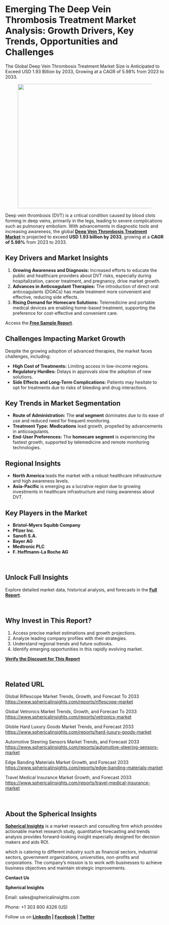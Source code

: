 <h1 id="0cad" class="pw-post-title fo fp fq bf fr fs ft fu fv fw fx fy fz ga gb gc gd ge gf gg gh gi gj gk gl gm gn go gp gq bk" data-testid="storyTitle" data-selectable-paragraph="">Emerging The Deep Vein Thrombosis Treatment Market Analysis: Growth Drivers, Key Trends, Opportunities and Challenges</h1>
<div class="eq er es et eu l">
<article>
<div class="l">
<div class="l">
<section>
<div>
<div class="fj fk fl fm fn">
<div class="ab cb">
<div class="ci bh ev ew ex ey">
<p id="6682" class="pw-post-body-paragraph lg lh fq li b lj lk ll lm ln lo lp lq lr ls lt lu lv lw lx ly lz ma mb mc md fj bk" data-selectable-paragraph="">The Global Deep Vein Thrombosis Treatment Market Size is Anticipated to Exceed USD 1.93 Billion by 2033, Growing at a CAGR of 5.98% from 2023 to 2033.</p>
<figure class="mh mi mj mk ml mm me mf paragraph-image">
<div class="mn mo ed mp bh mq" tabindex="0">
<div class="me mf mg"><picture><source srcset="https://miro.medium.com/v2/resize:fit:640/format:webp/1*2a9vDkWoGJJSUtsOrfFRrw.jpeg 640w, https://miro.medium.com/v2/resize:fit:720/format:webp/1*2a9vDkWoGJJSUtsOrfFRrw.jpeg 720w, https://miro.medium.com/v2/resize:fit:750/format:webp/1*2a9vDkWoGJJSUtsOrfFRrw.jpeg 750w, https://miro.medium.com/v2/resize:fit:786/format:webp/1*2a9vDkWoGJJSUtsOrfFRrw.jpeg 786w, https://miro.medium.com/v2/resize:fit:828/format:webp/1*2a9vDkWoGJJSUtsOrfFRrw.jpeg 828w, https://miro.medium.com/v2/resize:fit:1100/format:webp/1*2a9vDkWoGJJSUtsOrfFRrw.jpeg 1100w, https://miro.medium.com/v2/resize:fit:1400/format:webp/1*2a9vDkWoGJJSUtsOrfFRrw.jpeg 1400w" type="image/webp" sizes="(min-resolution: 4dppx) and (max-width: 700px) 50vw, (-webkit-min-device-pixel-ratio: 4) and (max-width: 700px) 50vw, (min-resolution: 3dppx) and (max-width: 700px) 67vw, (-webkit-min-device-pixel-ratio: 3) and (max-width: 700px) 65vw, (min-resolution: 2.5dppx) and (max-width: 700px) 80vw, (-webkit-min-device-pixel-ratio: 2.5) and (max-width: 700px) 80vw, (min-resolution: 2dppx) and (max-width: 700px) 100vw, (-webkit-min-device-pixel-ratio: 2) and (max-width: 700px) 100vw, 700px" /><source srcset="https://miro.medium.com/v2/resize:fit:640/1*2a9vDkWoGJJSUtsOrfFRrw.jpeg 640w, https://miro.medium.com/v2/resize:fit:720/1*2a9vDkWoGJJSUtsOrfFRrw.jpeg 720w, https://miro.medium.com/v2/resize:fit:750/1*2a9vDkWoGJJSUtsOrfFRrw.jpeg 750w, https://miro.medium.com/v2/resize:fit:786/1*2a9vDkWoGJJSUtsOrfFRrw.jpeg 786w, https://miro.medium.com/v2/resize:fit:828/1*2a9vDkWoGJJSUtsOrfFRrw.jpeg 828w, https://miro.medium.com/v2/resize:fit:1100/1*2a9vDkWoGJJSUtsOrfFRrw.jpeg 1100w, https://miro.medium.com/v2/resize:fit:1400/1*2a9vDkWoGJJSUtsOrfFRrw.jpeg 1400w" sizes="(min-resolution: 4dppx) and (max-width: 700px) 50vw, (-webkit-min-device-pixel-ratio: 4) and (max-width: 700px) 50vw, (min-resolution: 3dppx) and (max-width: 700px) 67vw, (-webkit-min-device-pixel-ratio: 3) and (max-width: 700px) 65vw, (min-resolution: 2.5dppx) and (max-width: 700px) 80vw, (-webkit-min-device-pixel-ratio: 2.5) and (max-width: 700px) 80vw, (min-resolution: 2dppx) and (max-width: 700px) 100vw, (-webkit-min-device-pixel-ratio: 2) and (max-width: 700px) 100vw, 700px" data-testid="og" /><img class="bh ko mr c" src="https://miro.medium.com/v2/resize:fit:945/1*2a9vDkWoGJJSUtsOrfFRrw.jpeg" alt="" width="700" height="394" /></picture></div>
</div>
</figure>
<p id="7165" class="pw-post-body-paragraph lg lh fq li b lj lk ll lm ln lo lp lq lr ls lt lu lv lw lx ly lz ma mb mc md fj bk" data-selectable-paragraph="">Deep vein thrombosis (DVT) is a critical condition caused by blood clots forming in deep veins, primarily in the legs, leading to severe complications such as pulmonary embolism. With advancements in diagnostic tools and increasing awareness, the global&nbsp;<a class="af ms" href="https://www.sphericalinsights.com/reports/deep-vein-thrombosis-treatment-market" target="_blank" rel="noopener ugc nofollow"><strong class="li fr">Deep Vein Thrombosis Treatment Market</strong></a>&nbsp;is projected to exceed&nbsp;<strong class="li fr">USD 1.93 billion by 2033</strong>, growing at a&nbsp;<strong class="li fr">CAGR of 5.98%</strong>&nbsp;from 2023 to 2033.</p>
<h2 id="ae7c" class="mt mu fq bf mv mw mx my mz na nb nc nd lr ne nf ng lv nh ni nj lz nk nl nm nn bk" data-selectable-paragraph="">Key Drivers and Market Insights</h2>
<ol class="">
<li id="6771" class="lg lh fq li b lj no ll lm ln np lp lq lr nq lt lu lv nr lx ly lz ns mb mc md nt nu nv bk" data-selectable-paragraph=""><strong class="li fr">Growing Awareness and Diagnosis:</strong>&nbsp;Increased efforts to educate the public and healthcare providers about DVT risks, especially during hospitalization, cancer treatment, and pregnancy, drive market growth.</li>
<li id="1307" class="lg lh fq li b lj nw ll lm ln nx lp lq lr ny lt lu lv nz lx ly lz oa mb mc md nt nu nv bk" data-selectable-paragraph=""><strong class="li fr">Advances in Anticoagulant Therapies:</strong>&nbsp;The introduction of direct oral anticoagulants (DOACs) has made treatment more convenient and effective, reducing side effects.</li>
<li id="b4b8" class="lg lh fq li b lj nw ll lm ln nx lp lq lr ny lt lu lv nz lx ly lz oa mb mc md nt nu nv bk" data-selectable-paragraph=""><strong class="li fr">Rising Demand for Homecare Solutions:</strong>&nbsp;Telemedicine and portable medical devices are enabling home-based treatment, supporting the preference for cost-effective and convenient care.</li>
</ol>
<p id="0988" class="pw-post-body-paragraph lg lh fq li b lj lk ll lm ln lo lp lq lr ls lt lu lv lw lx ly lz ma mb mc md fj bk" data-selectable-paragraph="">Access the&nbsp;<a class="af ms" href="https://www.sphericalinsights.com/request-sample/6189" target="_blank" rel="noopener ugc nofollow"><strong class="li fr">Free Sample Report</strong></a>.</p>
<h2 id="41f7" class="mt mu fq bf mv mw mx my mz na nb nc nd lr ne nf ng lv nh ni nj lz nk nl nm nn bk" data-selectable-paragraph="">Challenges Impacting Market Growth</h2>
<p id="d4ef" class="pw-post-body-paragraph lg lh fq li b lj no ll lm ln np lp lq lr nq lt lu lv nr lx ly lz ns mb mc md fj bk" data-selectable-paragraph="">Despite the growing adoption of advanced therapies, the market faces challenges, including:</p>
<ul class="">
<li id="8972" class="lg lh fq li b lj lk ll lm ln lo lp lq lr ls lt lu lv lw lx ly lz ma mb mc md ob nu nv bk" data-selectable-paragraph=""><strong class="li fr">High Cost of Treatments:</strong>&nbsp;Limiting access in low-income regions.</li>
<li id="bdfd" class="lg lh fq li b lj nw ll lm ln nx lp lq lr ny lt lu lv nz lx ly lz oa mb mc md ob nu nv bk" data-selectable-paragraph=""><strong class="li fr">Regulatory Hurdles:</strong>&nbsp;Delays in approvals slow the adoption of new solutions.</li>
<li id="5a8e" class="lg lh fq li b lj nw ll lm ln nx lp lq lr ny lt lu lv nz lx ly lz oa mb mc md ob nu nv bk" data-selectable-paragraph=""><strong class="li fr">Side Effects and Long-Term Complications:</strong>&nbsp;Patients may hesitate to opt for treatments due to risks of bleeding and drug interactions.</li>
</ul>
<h2 id="e2c0" class="mt mu fq bf mv mw mx my mz na nb nc nd lr ne nf ng lv nh ni nj lz nk nl nm nn bk" data-selectable-paragraph="">Key Trends in Market Segmentation</h2>
<ul class="">
<li id="fc9b" class="lg lh fq li b lj no ll lm ln np lp lq lr nq lt lu lv nr lx ly lz ns mb mc md ob nu nv bk" data-selectable-paragraph=""><strong class="li fr">Route of Administration:</strong>&nbsp;The&nbsp;<strong class="li fr">oral segment</strong>&nbsp;dominates due to its ease of use and reduced need for frequent monitoring.</li>
<li id="ac6d" class="lg lh fq li b lj nw ll lm ln nx lp lq lr ny lt lu lv nz lx ly lz oa mb mc md ob nu nv bk" data-selectable-paragraph=""><strong class="li fr">Treatment Type:</strong>&nbsp;<strong class="li fr">Medications</strong>&nbsp;lead growth, propelled by advancements in anticoagulants.</li>
<li id="b81e" class="lg lh fq li b lj nw ll lm ln nx lp lq lr ny lt lu lv nz lx ly lz oa mb mc md ob nu nv bk" data-selectable-paragraph=""><strong class="li fr">End-User Preferences:</strong>&nbsp;The&nbsp;<strong class="li fr">homecare segment</strong>&nbsp;is experiencing the fastest growth, supported by telemedicine and remote monitoring technologies.</li>
</ul>
<h2 id="330b" class="mt mu fq bf mv mw mx my mz na nb nc nd lr ne nf ng lv nh ni nj lz nk nl nm nn bk" data-selectable-paragraph="">Regional Insights</h2>
<ul class="">
<li id="2283" class="lg lh fq li b lj no ll lm ln np lp lq lr nq lt lu lv nr lx ly lz ns mb mc md ob nu nv bk" data-selectable-paragraph=""><strong class="li fr">North America</strong>&nbsp;leads the market with a robust healthcare infrastructure and high awareness levels.</li>
<li id="ca4f" class="lg lh fq li b lj nw ll lm ln nx lp lq lr ny lt lu lv nz lx ly lz oa mb mc md ob nu nv bk" data-selectable-paragraph=""><strong class="li fr">Asia-Pacific</strong>&nbsp;is emerging as a lucrative region due to growing investments in healthcare infrastructure and rising awareness about DVT.</li>
</ul>
<h2 id="ec9a" class="mt mu fq bf mv mw mx my mz na nb nc nd lr ne nf ng lv nh ni nj lz nk nl nm nn bk" data-selectable-paragraph="">Key Players in the Market</h2>
<ul class="">
<li id="f559" class="lg lh fq li b lj no ll lm ln np lp lq lr nq lt lu lv nr lx ly lz ns mb mc md ob nu nv bk" data-selectable-paragraph=""><strong class="li fr">Bristol-Myers Squibb Company</strong></li>
<li id="eae4" class="lg lh fq li b lj nw ll lm ln nx lp lq lr ny lt lu lv nz lx ly lz oa mb mc md ob nu nv bk" data-selectable-paragraph=""><strong class="li fr">Pfizer Inc.</strong></li>
<li id="284b" class="lg lh fq li b lj nw ll lm ln nx lp lq lr ny lt lu lv nz lx ly lz oa mb mc md ob nu nv bk" data-selectable-paragraph=""><strong class="li fr">Sanofi S.A.</strong></li>
<li id="0891" class="lg lh fq li b lj nw ll lm ln nx lp lq lr ny lt lu lv nz lx ly lz oa mb mc md ob nu nv bk" data-selectable-paragraph=""><strong class="li fr">Bayer AG</strong></li>
<li id="c657" class="lg lh fq li b lj nw ll lm ln nx lp lq lr ny lt lu lv nz lx ly lz oa mb mc md ob nu nv bk" data-selectable-paragraph=""><strong class="li fr">Medtronic PLC</strong></li>
<li id="8acb" class="lg lh fq li b lj nw ll lm ln nx lp lq lr ny lt lu lv nz lx ly lz oa mb mc md ob nu nv bk" data-selectable-paragraph=""><strong class="li fr">F. Hoffmann-La Roche AG</strong></li>
</ul>
</div>
</div>
</div>
<div class="ab cb oc od oe of">&nbsp;</div>
<div class="fj fk fl fm fn">
<div class="ab cb">
<div class="ci bh ev ew ex ey">
<h2 id="9c8e" class="mt mu fq bf mv mw mx my mz na nb nc nd lr ne nf ng lv nh ni nj lz nk nl nm nn bk" data-selectable-paragraph="">Unlock Full Insights</h2>
<p id="cb33" class="pw-post-body-paragraph lg lh fq li b lj no ll lm ln np lp lq lr nq lt lu lv nr lx ly lz ns mb mc md fj bk" data-selectable-paragraph="">Explore detailed market data, historical analysis, and forecasts in the&nbsp;<a class="af ms" href="https://www.sphericalinsights.com/reports/deep-vein-thrombosis-treatment-market" target="_blank" rel="noopener ugc nofollow"><strong class="li fr">Full Report</strong></a>.</p>
</div>
</div>
</div>
<div class="ab cb oc od oe of">&nbsp;</div>
<div class="fj fk fl fm fn">
<div class="ab cb">
<div class="ci bh ev ew ex ey">
<h2 id="9164" class="mt mu fq bf mv mw mx my mz na nb nc nd lr ne nf ng lv nh ni nj lz nk nl nm nn bk" data-selectable-paragraph="">Why Invest in This Report?</h2>
<ol class="">
<li id="5b6f" class="lg lh fq li b lj no ll lm ln np lp lq lr nq lt lu lv nr lx ly lz ns mb mc md nt nu nv bk" data-selectable-paragraph="">Access precise market estimations and growth projections.</li>
<li id="cff6" class="lg lh fq li b lj nw ll lm ln nx lp lq lr ny lt lu lv nz lx ly lz oa mb mc md nt nu nv bk" data-selectable-paragraph="">Analyze leading company profiles with their strategies.</li>
<li id="ad64" class="lg lh fq li b lj nw ll lm ln nx lp lq lr ny lt lu lv nz lx ly lz oa mb mc md nt nu nv bk" data-selectable-paragraph="">Understand regional trends and future outlooks.</li>
<li id="5f32" class="lg lh fq li b lj nw ll lm ln nx lp lq lr ny lt lu lv nz lx ly lz oa mb mc md nt nu nv bk" data-selectable-paragraph="">Identify emerging opportunities in this rapidly evolving market.</li>
</ol>
<p id="fd2a" class="pw-post-body-paragraph lg lh fq li b lj lk ll lm ln lo lp lq lr ls lt lu lv lw lx ly lz ma mb mc md fj bk" data-selectable-paragraph=""><a class="af ms" href="https://www.sphericalinsights.com/request-discount/6189" target="_blank" rel="noopener ugc nofollow"><strong class="li fr">Verify the Discount for This Report</strong></a></p>
</div>
</div>
</div>
<div class="ab cb oc od oe of">&nbsp;</div>
<div class="fj fk fl fm fn">
<div class="ab cb">
<div class="ci bh ev ew ex ey">
<h2 id="537d" class="mt mu fq bf mv mw mx my mz na nb nc nd lr ne nf ng lv nh ni nj lz nk nl nm nn bk" data-selectable-paragraph="">Related URL</h2>
<p id="323a" class="pw-post-body-paragraph lg lh fq li b lj no ll lm ln np lp lq lr nq lt lu lv nr lx ly lz ns mb mc md fj bk" data-selectable-paragraph="">Global Riflescope Market Trends, Growth, and Forecast To 2033<br /><a class="af ms" href="https://www.sphericalinsights.com/reports/riflescope-market" target="_blank" rel="noopener ugc nofollow">https://www.sphericalinsights.com/reports/riflescope-market</a></p>
<p id="ea41" class="pw-post-body-paragraph lg lh fq li b lj lk ll lm ln lo lp lq lr ls lt lu lv lw lx ly lz ma mb mc md fj bk" data-selectable-paragraph="">Global Vetronics Market Trends, Growth, and Forecast To 2033<br /><a class="af ms" href="https://www.sphericalinsights.com/reports/vetronics-market" target="_blank" rel="noopener ugc nofollow">https://www.sphericalinsights.com/reports/vetronics-market</a></p>
<p id="d065" class="pw-post-body-paragraph lg lh fq li b lj lk ll lm ln lo lp lq lr ls lt lu lv lw lx ly lz ma mb mc md fj bk" data-selectable-paragraph="">Globle Hard Luxury Goods Market Trends, and Forecast 2033<br /><a class="af ms" href="https://www.sphericalinsights.com/reports/hard-luxury-goods-market" target="_blank" rel="noopener ugc nofollow">https://www.sphericalinsights.com/reports/hard-luxury-goods-market</a></p>
<p id="9120" class="pw-post-body-paragraph lg lh fq li b lj lk ll lm ln lo lp lq lr ls lt lu lv lw lx ly lz ma mb mc md fj bk" data-selectable-paragraph="">Automotive Steering Sensors Market Trends, and Forecast 2033<br /><a class="af ms" href="https://www.sphericalinsights.com/reports/automotive-steering-sensors-market" target="_blank" rel="noopener ugc nofollow">https://www.sphericalinsights.com/reports/automotive-steering-sensors-market</a></p>
<p id="bcd7" class="pw-post-body-paragraph lg lh fq li b lj lk ll lm ln lo lp lq lr ls lt lu lv lw lx ly lz ma mb mc md fj bk" data-selectable-paragraph="">Edge Banding Materials Market Growth, and Forecast 2033<br /><a class="af ms" href="https://www.sphericalinsights.com/reports/edge-banding-materials-market" target="_blank" rel="noopener ugc nofollow">https://www.sphericalinsights.com/reports/edge-banding-materials-market</a></p>
<p id="3fa9" class="pw-post-body-paragraph lg lh fq li b lj lk ll lm ln lo lp lq lr ls lt lu lv lw lx ly lz ma mb mc md fj bk" data-selectable-paragraph="">Travel Medical Insurance Market Growth, and Forecast 2033<br /><a class="af ms" href="https://www.sphericalinsights.com/reports/travel-medical-insurance-market" target="_blank" rel="noopener ugc nofollow">https://www.sphericalinsights.com/reports/travel-medical-insurance-market</a></p>
</div>
</div>
</div>
<div class="ab cb oc od oe of">&nbsp;</div>
<div class="fj fk fl fm fn">
<div class="ab cb">
<div class="ci bh ev ew ex ey">
<h2 id="d723" class="mt mu fq bf mv mw mx my mz na nb nc nd lr ne nf ng lv nh ni nj lz nk nl nm nn bk" data-selectable-paragraph="">About the Spherical Insights</h2>
<p id="72ca" class="pw-post-body-paragraph lg lh fq li b lj no ll lm ln np lp lq lr nq lt lu lv nr lx ly lz ns mb mc md fj bk" data-selectable-paragraph=""><a class="af ms" href="https://www.sphericalinsights.com/" target="_blank" rel="noopener ugc nofollow"><strong class="li fr">Spherical Insights</strong></a>&nbsp;is a market research and consulting firm which provides actionable market research study, quantitative forecasting and trends analysis provides forward-looking insight especially designed for decision makers and aids ROI.</p>
<p id="07d5" class="pw-post-body-paragraph lg lh fq li b lj lk ll lm ln lo lp lq lr ls lt lu lv lw lx ly lz ma mb mc md fj bk" data-selectable-paragraph="">which is catering to different industry such as financial sectors, industrial sectors, government organizations, universities, non-profits and corporations. The company&rsquo;s mission is to work with businesses to achieve business objectives and maintain strategic improvements.</p>
<p id="b2ed" class="pw-post-body-paragraph lg lh fq li b lj lk ll lm ln lo lp lq lr ls lt lu lv lw lx ly lz ma mb mc md fj bk" data-selectable-paragraph=""><strong class="li fr">Contact Us</strong></p>
<p id="5b82" class="pw-post-body-paragraph lg lh fq li b lj lk ll lm ln lo lp lq lr ls lt lu lv lw lx ly lz ma mb mc md fj bk" data-selectable-paragraph=""><strong class="li fr">Spherical Insights</strong></p>
<p id="ddf8" class="pw-post-body-paragraph lg lh fq li b lj lk ll lm ln lo lp lq lr ls lt lu lv lw lx ly lz ma mb mc md fj bk" data-selectable-paragraph="">Email: sales@sphericalinsights.com</p>
<p id="19a8" class="pw-post-body-paragraph lg lh fq li b lj lk ll lm ln lo lp lq lr ls lt lu lv lw lx ly lz ma mb mc md fj bk" data-selectable-paragraph="">Phone: +1 303 800 4326 (US)</p>
<p id="6c58" class="pw-post-body-paragraph lg lh fq li b lj lk ll lm ln lo lp lq lr ls lt lu lv lw lx ly lz ma mb mc md fj bk" data-selectable-paragraph="">Follow us on&nbsp;<a class="af ms" href="https://www.linkedin.com/company/spherical-insight/" target="_blank" rel="noopener ugc nofollow"><strong class="li fr">LinkedIn</strong></a><strong class="li fr">&nbsp;|&nbsp;</strong><a class="af ms" href="https://www.facebook.com/sphericalinsights22" target="_blank" rel="noopener ugc nofollow"><strong class="li fr">Facebook</strong></a><strong class="li fr">&nbsp;|&nbsp;</strong><a class="af ms" href="https://twitter.com/SInsights_US" target="_blank" rel="noopener ugc nofollow"><strong class="li fr">Twitter</strong></a></p>
</div>
</div>
</div>
</div>
</section>
</div>
</div>
</article>
</div>
<div class="l">&nbsp;</div>
<footer class="ok ol om on oo ab q op oq c">
<div class="l ae">&nbsp;</div>
</footer>
<div class="oy l">&nbsp;</div>
